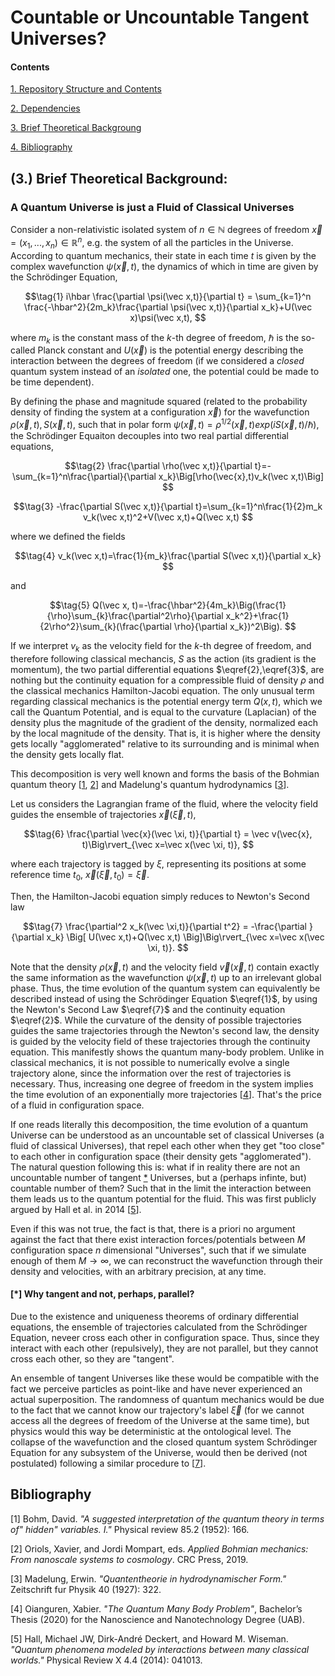 # Countable or Uncountable Tangent Universes?
#### Contents
[1. Repository Structure and Contents](#B)

[2. Dependencies](#C)

[3. Brief Theoretical Backgroung](#A)

[4. Bibliography](#D)


##  <a id="A">(3.)</a> Brief Theoretical Background:
### A Quantum Universe is just a Fluid of Classical Universes

Consider a non-relativistic isolated system of $n\in\mathbb{N}$ degrees of freedom $\vec x=(x_1,...,x_n)\in\mathbb{R}^n$, e.g. the system of all the particles in the Universe. According to quantum mechanics, their state in each time $t$ is given by the complex wavefunction $\psi(\vec x,t)$, the dynamics of which in time are given by the Schrödinger Equation, 

$$\tag{1}
i\hbar \frac{\partial \psi(\vec x,t)}{\partial t} = \sum_{k=1}^n \frac{-\hbar^2}{2m_k}\frac{\partial \psi(\vec x,t)}{\partial x_k}+U(\vec x)\psi(\vec x,t),
$$

where $m_k$ is the constant mass of the $k$-th degree of freedom, $\hbar$ is the so-called Planck constant and $U(\vec x)$ is the potential energy describing the interaction between the degrees of freedom (if we considered a *closed* quantum system instead of an *isolated* one, the potential could be made to be time dependent).

By defining the phase and magnitude squared (related to the probability density of finding the system at a configuration $\vec x$) for the wavefunction $\rho(\vec x,t),S(\vec x,t)$, such that in polar form $\psi(\vec x,t)=\rho^{1/2}(\vec x,t)exp(iS(\vec x,t)/\hbar)$, the Schrödinger Equaiton decouples into two real partial differential equations,

$$\tag{2}
\frac{\partial \rho(\vec x,t)}{\partial t}=-\sum_{k=1}^n\frac{\partial}{\partial x_k}\Big[\rho(\vec{x},t)v_k(\vec x,t)\Big]
$$

$$\tag{3}
-\frac{\partial S(\vec x,t)}{\partial t}=\sum_{k=1}^n\frac{1}{2}m_k v_k(\vec x,t)^2+V(\vec x,t)+Q(\vec x,t)
$$

where we defined the fields

$$\tag{4}
v_k(\vec x,t)=\frac{1}{m_k}\frac{\partial S(\vec x,t)}{\partial x_k}
$$

and

$$\tag{5}
Q(\vec x, t)=-\frac{\hbar^2}{4m_k}\Big(\frac{1}{\rho}\sum_{k}\frac{\partial^2\rho}{\partial x_k^2}+\frac{1}{2\rho^2}\sum_{k}(\frac{\partial \rho}{\partial x_k})^2\Big).
$$

If we interpret $v_k$ as the velocity field for the $k$-th degree of freedom, and therefore following classical mechancis, $S$ as the action (its gradient is the momentum), the two partial differential equations $\eqref{2},\eqref{3}$, are nothing but the continuity equation for a compressible fluid of density $\rho$ and the classical mechanics Hamilton-Jacobi equation. The only unusual term regarding classical mechanics is the potential energy term $Q(x,t)$, which we call the Quantum Potential, and is equal to the curvature (Laplacian) of the density plus the magnitude of the gradient of the density, normalized each by the local magnitude of the density. That is, it is higher where the density gets locally "agglomerated" relative to its surrounding and is minimal when the density gets locally flat.

This decomposition is very well known and forms the basis of the Bohmian quantum theory [[1](#1), [2](#2)] and Madelung's quantum hydrodynamics [[3](#3)].

Let us considers the Lagrangian frame of the fluid, where the velocity field guides the ensemble of trajectories $\vec x(\vec \xi,t)$, 

$$\tag{6}
\frac{\partial \vec{x}(\vec \xi, t)}{\partial t} = \vec v(\vec{x}, t)\Big\rvert_{\vec x=\vec x(\vec \xi, t)},
$$

where each trajectory is tagged by $\xi$, representing its positions at some reference time $t_0$, $\vec x(\vec \xi, t_0)=\vec \xi$.

Then, the Hamilton-Jacobi equation simply reduces to Newton's Second law

$$\tag{7}
\frac{\partial^2 x_k(\vec \xi,t)}{\partial t^2} = -\frac{\partial }{\partial x_k} \Big[ U(\vec x,t)+Q(\vec x,t) \Big]\Big\rvert_{\vec x=\vec x(\vec \xi, t)}.
$$

Note that the density $\rho(\vec x,t)$ and the velocity field $\vec v(\vec x,t)$ contain exactly the same information as the wavefunction $\psi(\vec x,t)$ up to an irrelevant global phase. Thus, the time evolution of the quantum system can equivalently be described instead of using the Schrödinger Equation $\eqref{1}$, by using the Newton's Second Law $\eqref{7}$ and the continuity equation $\eqref{2}$. While the curvature of the density of possible trajectories guides the same trajectories through the Newton's second law, the density is guided by the velocity field of these trajectories through the continuity equation. This manifestly shows the quantum many-body problem. Unlike in classical mechanics, it is not possible to numerically evolve a single trajectory alone, since the information over the rest of trajectories is necessary. Thus, increasing one degree of freedom in the system implies the time evolution of an exponentially more trajectories [[4](#4)]. That's the price of a fluid in configuration space.

If one reads literally this decomposition, the time evolution of a quantum Universe can be understood as an uncountable set of classical Universes (a fluid of classical Universes), that repel each other when they get "too close" to each other in configuration space (their density gets "agglomerated"). The natural question following this is: what if in reality there are not an uncountable number of tangent [\*](#f) Universes, but a (perhaps infinte, but) countable number of them? Such that in the limit the interaction between them leads us to the quantum potential for the fluid. This was first publicly argued by Hall et al. in 2014 [[5](#5)].

Even if this was not true, the fact is that, there is a priori no argument against the fact that there exist interaction forces/potentials between $M$ configuration space $n$ dimensional "Universes", such that if we simulate enough of them $M\rightarrow \infty$, we can reconstruct the wavefunction through their density and velocities, with an arbitrary precision, at any time.


#### <a id="f">[*]</a> Why tangent and not, perhaps, parallel?
 Due to the existence and uniqueness theorems of ordinary differential equations, the ensemble of trajectories calculated from the Schrödinger Equation, neveer cross each other in configuration space. Thus, since they interact with each other (repulsively), they are not parallel, but they cannot cross each other, so they are "tangent". 
 
 An ensemble of tangent Universes like these would be compatible with the fact we perceive particles as point-like and have never experienced an actual superposition. The randomness of quantum mechanics would be due to the fact that we cannot know our trajectory's label $\vec \xi$ (for we cannot access all the degrees of freedom of the Universe at the same time), but physics would this way be deterministic at the ontological level. The collapse of the wavefunction and the closed quantum system Schrödinger Equation for any subsystem of the Universe, would then be derived (not postulated) following a similar procedure to [[7](#7)].


## Bibliography
<a id="r1">[1]</a> 
Bohm, David. *"A suggested interpretation of the quantum theory in terms of" hidden" variables. I."* Physical review 85.2 (1952): 166.

<a id="2">[2]</a> 
Oriols, Xavier, and Jordi Mompart, eds. *Applied Bohmian mechanics: From nanoscale systems to cosmology*. CRC Press, 2019.

<a id="3">[3]</a> 
Madelung, Erwin. *"Quantentheorie in hydrodynamischer Form."* Zeitschrift fur Physik 40 (1927): 322.

<a id="4">[4]</a> 
Oianguren, Xabier. *"The Quantum Many Body Problem"*, Bachelor’s Thesis (2020) for the Nanoscience and Nanotechnology Degree (UAB).

<a id="5">[5]</a> 
Hall, Michael JW, Dirk-André Deckert, and Howard M. Wiseman. *"Quantum phenomena modeled by interactions between many classical worlds."* Physical Review X 4.4 (2014): 041013.


